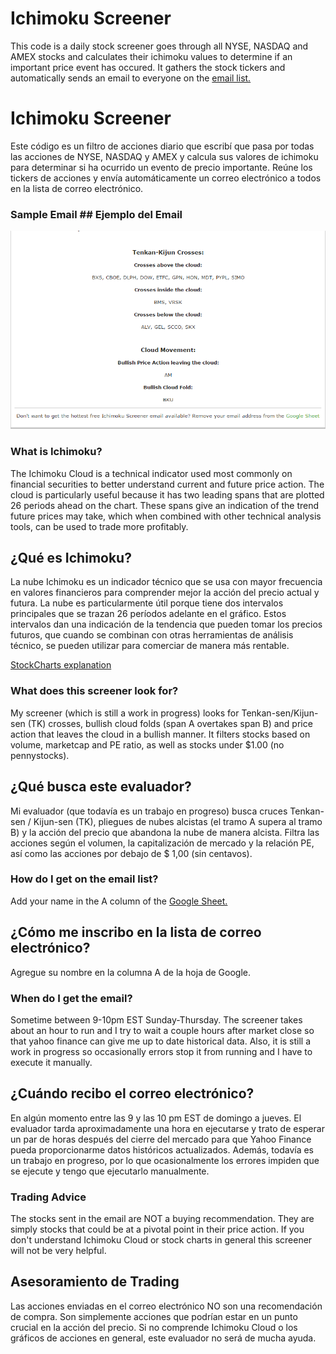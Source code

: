 # Ichimoku Screener

This code is a daily stock screener goes through all NYSE, NASDAQ and AMEX stocks and calculates their ichimoku values to determine if an important price event has occured. It gathers the stock tickers and automatically sends an email to everyone on the [email list.](https://docs.google.com/spreadsheets/d/1yJkEd5u12niaFBPlglZO63iM4nSf-SYaXaBFhVCWX8Q/edit#gid=0)

# Ichimoku Screener
Este código es un filtro de acciones diario que escribí que pasa por todas las acciones de NYSE, NASDAQ y AMEX y calcula sus valores de ichimoku para determinar si ha ocurrido un evento de precio importante. Reúne los tickers de acciones y envía automáticamente un correo electrónico a todos en la lista de correo electrónico.

### Sample Email ## Ejemplo del Email

![alt text](https://github.com/luis12614/ichimoku_screener/blob/main/images/SampleIchimokuEmail.png "Sample Email")

### What is Ichimoku?

The Ichimoku Cloud is a technical indicator used most commonly on financial securities to better understand current and future price action. The cloud is particularly useful because it has two leading spans that are plotted 26 periods ahead on the chart. These spans give an indication of the trend future prices may take, which when combined with other technical analysis tools, can be used to trade more profitably.

## ¿Qué es Ichimoku?
La nube Ichimoku es un indicador técnico que se usa con mayor frecuencia en valores financieros para comprender mejor la acción del precio actual y futura. La nube es particularmente útil porque tiene dos intervalos principales que se trazan 26 períodos adelante en el gráfico. Estos intervalos dan una indicación de la tendencia que pueden tomar los precios futuros, que cuando se combinan con otras herramientas de análisis técnico, se pueden utilizar para comerciar de manera más rentable.


[StockCharts explanation](http://stockcharts.com/school/doku.php?id=chart_school:technical_indicators:ichimoku_cloud)

### What does this screener look for?

My screener (which is still a work in progress) looks for Tenkan-sen/Kijun-sen (TK) crosses, bullish cloud folds (span A overtakes span B) and price action that leaves the cloud in a bullish manner. It filters stocks based on volume, marketcap and PE ratio, as well as stocks under $1.00 (no pennystocks).

## ¿Qué busca este evaluador?
Mi evaluador (que todavía es un trabajo en progreso) busca cruces Tenkan-sen / Kijun-sen (TK), pliegues de nubes alcistas (el tramo A supera al tramo B) y la acción del precio que abandona la nube de manera alcista. Filtra las acciones según el volumen, la capitalización de mercado y la relación PE, así como las acciones por debajo de $ 1,00 (sin centavos).


### How do I get on the email list?

Add your name in the A column of the [Google Sheet.](https://docs.google.com/spreadsheets/d/1yJkEd5u12niaFBPlglZO63iM4nSf-SYaXaBFhVCWX8Q/edit#gid=0)

## ¿Cómo me inscribo en la lista de correo electrónico?
Agregue su nombre en la columna A de la hoja de Google.


### When do I get the email?

Sometime between 9-10pm EST Sunday-Thursday. The screener takes about an hour to run and I try to wait a couple hours after market close so that yahoo finance can give me up to date historical data. Also, it is still a work in progress so occasionally errors stop it from running and I have to execute it manually.

## ¿Cuándo recibo el correo electrónico?
En algún momento entre las 9 y las 10 pm EST de domingo a jueves. El evaluador tarda aproximadamente una hora en ejecutarse y trato de esperar un par de horas después del cierre del mercado para que Yahoo Finance pueda proporcionarme datos históricos actualizados. Además, todavía es un trabajo en progreso, por lo que ocasionalmente los errores impiden que se ejecute y tengo que ejecutarlo manualmente.

### Trading Advice

The stocks sent in the email are NOT a buying recommendation. They are simply stocks that could be at a pivotal point in their price action. If you don't understand Ichimoku Cloud or stock charts in general this screener will not be very helpful.

## Asesoramiento de Trading
Las acciones enviadas en el correo electrónico NO son una recomendación de compra. Son simplemente acciones que podrían estar en un punto crucial en la acción del precio. Si no comprende Ichimoku Cloud o los gráficos de acciones en general, este evaluador no será de mucha ayuda.



